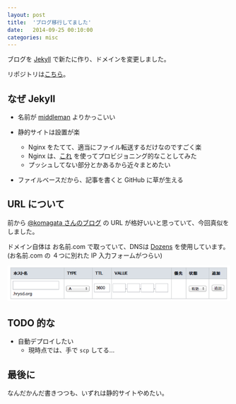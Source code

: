 ```yaml
---
layout: post
title:  'ブログ移行してました'
date:   2014-09-25 00:10:00
categories: misc
---
```


ブログを [Jekyll](https://github.com/jekyll/jekyll) で新たに作り、ドメインを変更しました。

リポジトリは[こちら](https://github.com/hrysd/docs.hrysd.org)。

## なぜ Jekyll

- 名前が [middleman](https://github.com/middleman/middleman) よりかっこいい

- 静的サイトは設置が楽
  - Nginx をたてて、適当にファイル転送するだけなのですごく楽
  - Nginx は、[これ](https://github.com/hrysd/vps) を使ってプロビジョニング的なことしてみた
  - プッシュしてない部分とかあるから近々まとめたい

- ファイルベースだから、記事を書くと GitHub に草が生える

## URL について

前から [@komagata さんのブログ](http://docs.komagata.org) の URL が格好いいと思っていて、今回真似をしました。

ドメイン自体は お名前.com で取っていて、DNSは [Dozens](https://dozens.jp) を使用しています。(お名前.com の ４つに別れた IP 入力フォームがつらい)

![onamae](./onamae_form.png)

## TODO 的な

- 自動デプロイしたい
  - 現時点では、手で `scp` してる...

## 最後に

なんだかんだ書きつつも、いずれは静的サイトやめたい。

